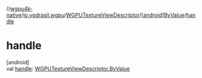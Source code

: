 //[wgpu4k-native](../../../../index.md)/[io.ygdrasil.wgpu](../../index.md)/[WGPUTextureViewDescriptor](../index.md)/[[android]ByValue](index.md)/[handle](handle.md)

# handle

[android]\
val [handle](handle.md): [WGPUTextureViewDescriptor.ByValue](../../../io.ygdrasil.wgpu.android/-w-g-p-u-texture-view-descriptor/-by-value/index.md)